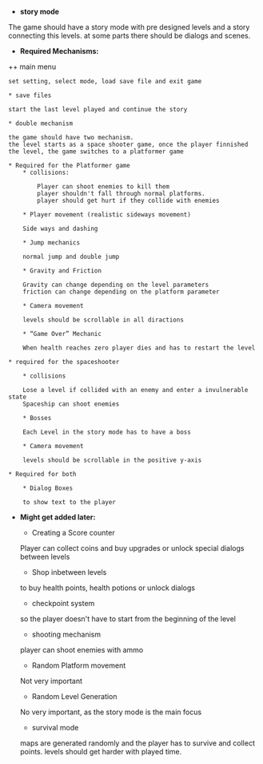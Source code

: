 
* <b>story mode</b>

The game should have a story mode with pre designed levels and a story connecting this levels.
at some parts there should be dialogs and scenes.




* <b>Required Mechanisms:</b>

++ main menu
	
	set setting, select mode, load save file and exit game

	* save files
	
	start the last level played and continue the story

	* double mechanism
	
	the game should have two mechanism.
	the level starts as a space shooter game, once the player finnished the level, the game switches to a platformer game

	* Required for the Platformer game
		* collisions:

			Player can shoot enemies to kill them
			player shouldn't fall through normal platforms.
			player should get hurt if they collide with enemies

		* Player movement (realistic sideways movement)
		
		Side ways and dashing

		* Jump mechanics
		
		normal jump and double jump

		* Gravity and Friction
		
		Gravity can change depending on the level parameters
		friction can change depending on the platform parameter

		* Camera movement
		
		levels should be scrollable in all diractions

		* “Game Over” Mechanic
		
		When health reaches zero player dies and has to restart the level

	* required for the spaceshooter

		* collisions
		
		Lose a level if collided with an enemy and enter a invulnerable state
		Spaceship can shoot enemies

		* Bosses
		
		Each Level in the story mode has to have a boss

		* Camera movement
		
		levels should be scrollable in the positive y-axis

	* Required for both

		* Dialog Boxes
		
		to show text to the player

* <b>Might get added later:</b>

	* Creating a Score counter
	
	Player can collect coins and buy upgrades or unlock special dialogs between levels


	* Shop inbetween levels
	
	to buy health points, health potions or unlock dialogs

	* checkpoint system
	
	so the player doesn't have to start from the beginning of the level

	* shooting mechanism
	
	player can shoot enemies with ammo

	* Random Platform movement
	
	Not very important

	* Random Level Generation
	
	No very important, as the story mode is the main focus
	* survival mode
	
	maps are generated randomly and the player has to survive and collect points.
	levels should get harder with played time.

